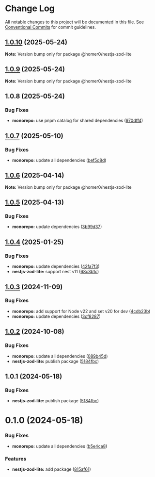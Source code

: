 # Change Log

All notable changes to this project will be documented in this file.
See [Conventional Commits](https://conventionalcommits.org) for commit guidelines.

## [1.0.10](https://github.com/homer0/packages/compare/@homer0/nestjs-zod-lite@1.0.9...@homer0/nestjs-zod-lite@1.0.10) (2025-05-24)

**Note:** Version bump only for package @homer0/nestjs-zod-lite

## [1.0.9](https://github.com/homer0/packages/compare/@homer0/nestjs-zod-lite@1.0.8...@homer0/nestjs-zod-lite@1.0.9) (2025-05-24)

**Note:** Version bump only for package @homer0/nestjs-zod-lite

## 1.0.8 (2025-05-24)

### Bug Fixes

- **monorepo:** use pnpm catalog for shared dependencies ([970dff4](https://github.com/homer0/packages/commit/970dff4d4f9e8bc019ee55f8031d0fc34c6a2774))

## [1.0.7](https://github.com/homer0/packages/compare/@homer0/nestjs-zod-lite@1.0.6...@homer0/nestjs-zod-lite@1.0.7) (2025-05-10)

### Bug Fixes

- **monorepo:** update all dependencies ([bef5d8d](https://github.com/homer0/packages/commit/bef5d8d2dd8916ecc522233f8e832611e5532d03))

## [1.0.6](https://github.com/homer0/packages/compare/@homer0/nestjs-zod-lite@1.0.5...@homer0/nestjs-zod-lite@1.0.6) (2025-04-14)

**Note:** Version bump only for package @homer0/nestjs-zod-lite

## [1.0.5](https://github.com/homer0/packages/compare/@homer0/nestjs-zod-lite@1.0.4...@homer0/nestjs-zod-lite@1.0.5) (2025-04-13)

### Bug Fixes

- **monorepo:** update dependencies ([3b99d37](https://github.com/homer0/packages/commit/3b99d370df44f0698a61f84547f0d31a72aa819f))

## [1.0.4](https://github.com/homer0/packages/compare/@homer0/nestjs-zod-lite@1.0.3...@homer0/nestjs-zod-lite@1.0.4) (2025-01-25)

### Bug Fixes

- **monorepo:** update dependencies ([42fa7f3](https://github.com/homer0/packages/commit/42fa7f3df684bd0622b8c23d806e249785034b13))
- **nestjs-zod-lite:** support nest v11 ([68c3b1c](https://github.com/homer0/packages/commit/68c3b1c08138d4e8f42279ae7dab12f05c30c9df))

## [1.0.3](https://github.com/homer0/packages/compare/@homer0/nestjs-zod-lite@1.0.2...@homer0/nestjs-zod-lite@1.0.3) (2024-11-09)

### Bug Fixes

- **monorepo:** add support for Node v22 and set v20 for dev ([4cdb23b](https://github.com/homer0/packages/commit/4cdb23b692bdf103d0240b9a29fe4bd21d7062a1))
- **monorepo:** update dependencies ([3cf8287](https://github.com/homer0/packages/commit/3cf828796759009a74b473df0904fa84ec09f7ad))

## [1.0.2](https://github.com/homer0/packages/compare/@homer0/nestjs-zod-lite@1.0.1...@homer0/nestjs-zod-lite@1.0.2) (2024-10-08)

### Bug Fixes

- **monorepo:** update all dependencies ([089b45d](https://github.com/homer0/packages/commit/089b45d3e63adfae5cefb3641a31c941d5613c92))
- **nestjs-zod-lite:** publish package ([5184fbc](https://github.com/homer0/packages/commit/5184fbc951300ff00f3290c711e0ff1b6dcad069))

## 1.0.1 (2024-05-18)

### Bug Fixes

- **nestjs-zod-lite:** publish package ([5184fbc](https://github.com/homer0/packages/commit/5184fbc951300ff00f3290c711e0ff1b6dcad069))

# 0.1.0 (2024-05-18)

### Bug Fixes

- **monorepo:** update all dependencies ([b5e4ca8](https://github.com/homer0/packages/commit/b5e4ca81420dce38ddaceaa577def66a8064df85))

### Features

- **nestjs-zod-lite:** add package ([815af61](https://github.com/homer0/packages/commit/815af61316babbbd67c4e2ea0b860ac02bc6308d))
